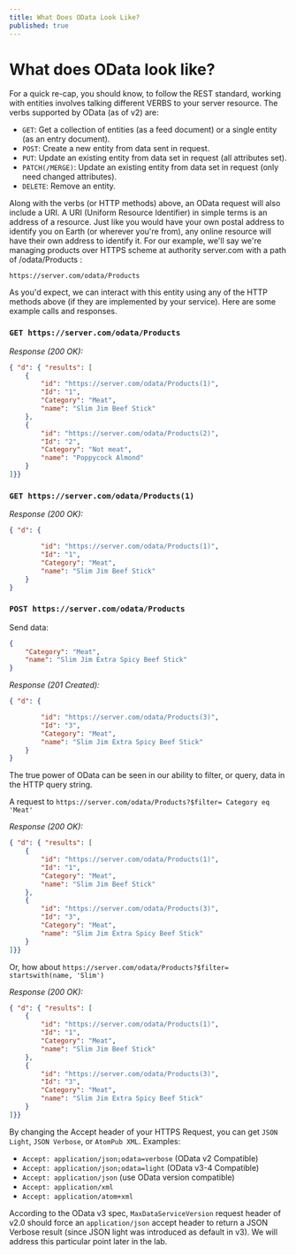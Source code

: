 ```yaml
---
title: What Does OData Look Like?
published: true
---
```


# What does OData look like?

For a quick re-cap, you should know, to follow the REST standard, working with entities involves talking different VERBS to your server resource. The verbs supported by OData (as of v2) are:

- `GET`: Get a collection of entities (as a feed document) or a single entity (as an entry document).
- `POST`: Create a new entity from data sent in request.
- `PUT`: Update an existing entity from data set in request (all attributes set).
- `PATCH(/MERGE)`: Update an existing entity from data set in request (only need changed attributes).
- `DELETE`: Remove an entity.

Along with the verbs (or HTTP methods) above, an OData request will also include a URI. A URI (Uniform Resource Identifier) in simple terms is an address of a resource. Just like you would have your own postal address to identify you on Earth (or wherever you're from), any online resource will have their own address to identify it. For our example, we'll say we're managing products over HTTPS scheme at authority server.com with a path of /odata/Products :

`https://server.com/odata/Products`

As you'd expect, we can interact with this entity using any of the HTTP methods above (if they are implemented by your service). Here are some example calls and responses.

### `GET https://server.com/odata/Products`

_Response (200 OK):_

```json
{ "d": { "results": [
    {
        "id": "https://server.com/odata/Products(1)",
        "Id": "1",
        "Category": "Meat",
        "name": "Slim Jim Beef Stick"
    },
    {
        "id": "https://server.com/odata/Products(2)",
        "Id": "2",
        "Category": "Not meat",
        "name": "Poppycock Almond"
    }
]}}
```

### `GET https://server.com/odata/Products(1)`

_Response (200 OK):_

```json
{ "d": {

        "id": "https://server.com/odata/Products(1)",
        "Id": "1",
        "Category": "Meat",
        "name": "Slim Jim Beef Stick"
    }
}
```

### `POST https://server.com/odata/Products`

Send data:
```json
{
    "Category": "Meat",
    "name": "Slim Jim Extra Spicy Beef Stick"
}
```
_Response (201 Created):_

```json
{ "d": {

        "id": "https://server.com/odata/Products(3)",
        "Id": "3",
        "Category": "Meat",
        "name": "Slim Jim Extra Spicy Beef Stick"
    }
}
```

The true power of OData can be seen in our ability to filter, or query, data in the HTTP query string.

A request to `https://server.com/odata/Products?$filter= Category eq 'Meat'`

_Response (200 OK):_
```json
{ "d": { "results": [
    {
        "id": "https://server.com/odata/Products(1)",
        "Id": "1",
        "Category": "Meat",
        "name": "Slim Jim Beef Stick"
    },
    {
        "id": "https://server.com/odata/Products(3)",
        "Id": "3",
        "Category": "Meat",
        "name": "Slim Jim Extra Spicy Beef Stick"
    }
]}}
```

Or, how about `https://server.com/odata/Products?$filter= startswith(name, 'Slim')`

_Response (200 OK):_
```json
{ "d": { "results": [
    {
        "id": "https://server.com/odata/Products(1)",
        "Id": "1",
        "Category": "Meat",
        "name": "Slim Jim Beef Stick"
    },
    {
        "id": "https://server.com/odata/Products(3)",
        "Id": "3",
        "Category": "Meat",
        "name": "Slim Jim Extra Spicy Beef Stick"
    }
]}}
```

By changing the Accept header of your HTTPS Request, you can get `JSON Light`, `JSON Verbose`, or `AtomPub XML`. Examples:

- `Accept: application/json;odata=verbose` (OData v2 Compatible)
- `Accept: application/json;odata=light` (OData v3-4 Compatible)
- `Accept: application/json` (use OData version compatible)
- `Accept: application/xml`
- `Accept: application/atom+xml`


According to the OData v3 spec, `MaxDataServiceVersion` request header of v2.0 should force an `application/json` accept header to return a JSON Verbose result (since JSON light was introduced as default in v3). We will address this particular point later in the lab.
